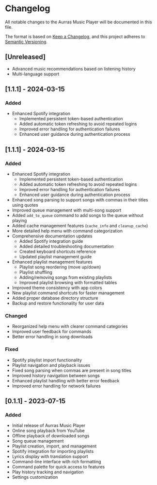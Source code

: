 # Changelog

All notable changes to the Aurras Music Player will be documented in this file.

The format is based on [Keep a Changelog](https://keepachangelog.com/en/1.0.0/),
and this project adheres to [Semantic Versioning](https://semver.org/spec/v2.0.0.html).

## [Unreleased]
- Advanced music recommendations based on listening history
- Multi-language support

## [1.1.1] - 2024-03-15

### Added
- Enhanced Spotify integration
  - Implemented persistent token-based authentication
  - Added automatic token refreshing to avoid repeated logins
  - Improved error handling for authentication failures
  - Enhanced user guidance during authentication process

## [1.1.1] - 2024-03-15

### Added
- Enhanced Spotify integration
  - Implemented persistent token-based authentication
  - Added automatic token refreshing to avoid repeated logins
  - Improved error handling for authentication failures
  - Enhanced user guidance during authentication process
- Enhanced song parsing to support songs with commas in their titles using quotes
- Improved queue management with multi-song support
- Added `add_to_queue` command to add songs to the queue without playing
- Added cache management features (`cache_info` and `cleanup_cache`)
- More detailed help menu with command categorization
- Comprehensive documentation updates
  - Added Spotify integration guide
  - Added detailed troubleshooting documentation
  - Created keyboard shortcuts reference
  - Updated playlist management guide
- Enhanced playlist management features
  - Playlist song reordering (move up/down)
  - Playlist shuffling
  - Adding/removing songs from existing playlists
  - Improved playlist browsing with formatted tables
- Improved theme consistency with app colors
- New playlist command shortcuts for faster management
- Added proper database directory structure
- Backup and restore functionality for user data

### Changed
- Reorganized help menu with clearer command categories
- Improved user feedback for commands
- Better error handling in song downloads

### Fixed
- Spotify playlist import functionality
- Playlist navigation and playback issues
- Fixed song parsing when commas are present in song titles
- Improved history navigation between songs
- Enhanced playlist handling with better error feedback
- Improved error handling for network failures

## [0.1.1] - 2023-07-15

### Added
- Initial release of Aurras Music Player
- Online song playback from YouTube
- Offline playback of downloaded songs
- Song queue management
- Playlist creation, import, and management
- Spotify integration for importing playlists
- Lyrics display with translation support
- Command-line interface with rich formatting
- Command palette for quick access to features
- Play history tracking and navigation
- Settings customization
